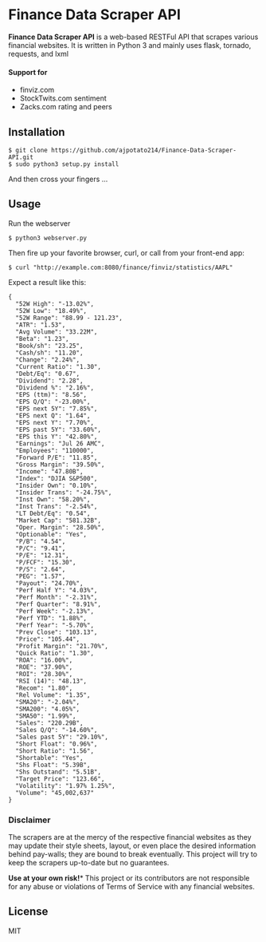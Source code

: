 Finance Data Scraper API
======
**Finance Data Scraper API** is a web-based RESTFul API that scrapes various financial websites.
It is written in Python 3 and mainly  uses flask, tornado, requests, and lxml

#### Support for
* finviz.com
* StockTwits.com sentiment
* Zacks.com rating and peers

Installation
-----------
```
$ git clone https://github.com/ajpotato214/Finance-Data-Scraper-API.git
$ sudo python3 setup.py install
```
And then cross your fingers ...

Usage
-----
Run the webserver
```
$ python3 webserver.py
```

Then fire up your favorite browser, curl, or call from your front-end app:
```
$ curl "http://example.com:8080/finance/finviz/statistics/AAPL"
```

Expect a result like this:
```
{
  "52W High": "-13.02%",
  "52W Low": "18.49%",
  "52W Range": "88.99 - 121.23",
  "ATR": "1.53",
  "Avg Volume": "33.22M",
  "Beta": "1.23",
  "Book/sh": "23.25",
  "Cash/sh": "11.20",
  "Change": "2.24%",
  "Current Ratio": "1.30",
  "Debt/Eq": "0.67",
  "Dividend": "2.28",
  "Dividend %": "2.16%",
  "EPS (ttm)": "8.56",
  "EPS Q/Q": "-23.00%",
  "EPS next 5Y": "7.85%",
  "EPS next Q": "1.64",
  "EPS next Y": "7.70%",
  "EPS past 5Y": "33.60%",
  "EPS this Y": "42.80%",
  "Earnings": "Jul 26 AMC",
  "Employees": "110000",
  "Forward P/E": "11.85",
  "Gross Margin": "39.50%",
  "Income": "47.80B",
  "Index": "DJIA S&P500",
  "Insider Own": "0.10%",
  "Insider Trans": "-24.75%",
  "Inst Own": "58.20%",
  "Inst Trans": "-2.54%",
  "LT Debt/Eq": "0.54",
  "Market Cap": "581.32B",
  "Oper. Margin": "28.50%",
  "Optionable": "Yes",
  "P/B": "4.54",
  "P/C": "9.41",
  "P/E": "12.31",
  "P/FCF": "15.30",
  "P/S": "2.64",
  "PEG": "1.57",
  "Payout": "24.70%",
  "Perf Half Y": "4.03%",
  "Perf Month": "-2.31%",
  "Perf Quarter": "8.91%",
  "Perf Week": "-2.13%",
  "Perf YTD": "1.88%",
  "Perf Year": "-5.70%",
  "Prev Close": "103.13",
  "Price": "105.44",
  "Profit Margin": "21.70%",
  "Quick Ratio": "1.30",
  "ROA": "16.00%",
  "ROE": "37.90%",
  "ROI": "28.30%",
  "RSI (14)": "48.13",
  "Recom": "1.80",
  "Rel Volume": "1.35",
  "SMA20": "-2.04%",
  "SMA200": "4.05%",
  "SMA50": "1.99%",
  "Sales": "220.29B",
  "Sales Q/Q": "-14.60%",
  "Sales past 5Y": "29.10%",
  "Short Float": "0.96%",
  "Short Ratio": "1.56",
  "Shortable": "Yes",
  "Shs Float": "5.39B",
  "Shs Outstand": "5.51B",
  "Target Price": "123.66",
  "Volatility": "1.97% 1.25%",
  "Volume": "45,002,637"
}
```

### Disclaimer
The scrapers are at the mercy of the respective financial websites as they may update their
style sheets, layout, or even place the desired information behind pay-walls; they are bound
to break eventually. This project will try to keep the scrapers up-to-date but no guarantees.

**Use at your own risk!*** This project or its contributors are not responsible for any abuse or
violations of Terms of Service with any financial websites.

## License
MIT
